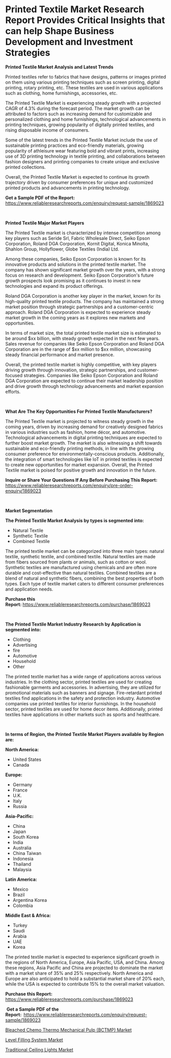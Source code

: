 <p><h1>Printed Textile Market Research Report Provides Critical Insights that can help Shape Business Development and Investment Strategies</h1></p><p><strong>Printed Textile Market Analysis and Latest Trends</strong></p>
<p><p>Printed textiles refer to fabrics that have designs, patterns or images printed on them using various printing techniques such as screen printing, digital printing, rotary printing, etc. These textiles are used in various applications such as clothing, home furnishings, accessories, etc.</p><p>The Printed Textile Market is experiencing steady growth with a projected CAGR of 4.3% during the forecast period. The market growth can be attributed to factors such as increasing demand for customizable and personalized clothing and home furnishings, technological advancements in printing techniques, growing popularity of digitally printed textiles, and rising disposable income of consumers.</p><p>Some of the latest trends in the Printed Textile Market include the use of sustainable printing practices and eco-friendly materials, growing popularity of athleisure wear featuring bold and vibrant prints, increasing use of 3D printing technology in textile printing, and collaborations between fashion designers and printing companies to create unique and exclusive printed collections.</p><p>Overall, the Printed Textile Market is expected to continue its growth trajectory driven by consumer preferences for unique and customized printed products and advancements in printing technology.</p></p>
<p><strong>Get a Sample PDF of the Report:&nbsp;</strong> <a href="https://www.reliableresearchreports.com/enquiry/request-sample/1869023">https://www.reliableresearchreports.com/enquiry/request-sample/1869023</a></p>
<p>&nbsp;</p>
<p><strong>Printed Textile Major Market Players</strong></p>
<p><p>The Printed Textile market is characterized by intense competition among key players such as Seride Srl, Fabric Wholesale Direct, Seiko Epson Corporation, Roland DGA Corporation, Kornit Digital, Konica Minolta, Shahlon Group, Hollyflower, Globe Textiles (India) Ltd. </p><p>Among these companies, Seiko Epson Corporation is known for its innovative products and solutions in the printed textile market. The company has shown significant market growth over the years, with a strong focus on research and development. Seiko Epson Corporation's future growth prospects look promising as it continues to invest in new technologies and expand its product offerings.</p><p>Roland DGA Corporation is another key player in the market, known for its high-quality printed textile products. The company has maintained a strong market position through strategic partnerships and a customer-centric approach. Roland DGA Corporation is expected to experience steady market growth in the coming years as it explores new markets and opportunities.</p><p>In terms of market size, the total printed textile market size is estimated to be around $xx billion, with steady growth expected in the next few years. Sales revenue for companies like Seiko Epson Corporation and Roland DGA Corporation are in the range of $xx million to $xx million, showcasing steady financial performance and market presence.</p><p>Overall, the printed textile market is highly competitive, with key players driving growth through innovation, strategic partnerships, and customer-focused strategies. Companies like Seiko Epson Corporation and Roland DGA Corporation are expected to continue their market leadership position and drive growth through technology advancements and market expansion efforts.</p></p>
<p>&nbsp;</p>
<p><strong>What Are The Key Opportunities For Printed Textile Manufacturers?</strong></p>
<p><p>The Printed Textile market is projected to witness steady growth in the coming years, driven by increasing demand for creatively designed fabrics in various industries such as fashion, home décor, and automotive. Technological advancements in digital printing techniques are expected to further boost market growth. The market is also witnessing a shift towards sustainable and eco-friendly printing methods, in line with the growing consumer preference for environmentally-conscious products. Additionally, the integration of smart technologies like IoT in printed textiles is expected to create new opportunities for market expansion. Overall, the Printed Textile market is poised for positive growth and innovation in the future.</p></p>
<p><strong>Inquire or Share Your Questions If Any Before Purchasing This Report:</strong> <a href="https://www.reliableresearchreports.com/enquiry/pre-order-enquiry/1869023">https://www.reliableresearchreports.com/enquiry/pre-order-enquiry/1869023</a></p>
<p>&nbsp;</p>
<p><strong>Market Segmentation</strong></p>
<p><strong>The Printed Textile Market Analysis by types is segmented into:</strong></p>
<p><ul><li>Natural Textile</li><li>Synthetic Textile</li><li>Combined Textile</li></ul></p>
<p><p>The printed textile market can be categorized into three main types: natural textile, synthetic textile, and combined textile. Natural textiles are made from fibers sourced from plants or animals, such as cotton or wool. Synthetic textiles are manufactured using chemicals and are often more durable and cost-effective than natural textiles. Combined textiles are a blend of natural and synthetic fibers, combining the best properties of both types. Each type of textile market caters to different consumer preferences and application needs.</p></p>
<p><strong>Purchase this Report:&nbsp;</strong><a href="https://www.reliableresearchreports.com/purchase/1869023">https://www.reliableresearchreports.com/purchase/1869023</a></p>
<p>&nbsp;</p>
<p><strong>The Printed Textile Market Industry Research by Application is segmented into:</strong></p>
<p><ul><li>Clothing</li><li>Advertising</li><li>fire</li><li>Automotive</li><li>Household</li><li>Other</li></ul></p>
<p><p>The printed textile market has a wide range of applications across various industries. In the clothing sector, printed textiles are used for creating fashionable garments and accessories. In advertising, they are utilized for promotional materials such as banners and signage. Fire-retardant printed textiles find applications in the safety and protection industry. Automotive companies use printed textiles for interior furnishings. In the household sector, printed textiles are used for home decor items. Additionally, printed textiles have applications in other markets such as sports and healthcare.</p></p>
<p>&nbsp;</p>
<p><strong>In terms of Region, the Printed Textile Market Players available by Region are:</strong></p>
<p>
    <p> <strong> North America: </strong>
        <ul>
            <li>United States</li>
            <li>Canada</li>
        </ul>
        </p> 
    <p> <strong> Europe: </strong>
        <ul>
            <li>Germany</li>
            <li>France</li>
            <li>U.K.</li>
            <li>Italy</li>
            <li>Russia</li>
        </ul>
        </p> 
    <p> <strong> Asia-Pacific: </strong>
        <ul>
            <li>China</li>
            <li>Japan</li>
            <li>South Korea</li>
            <li>India</li>
            <li>Australia</li>
            <li>China Taiwan</li>
            <li>Indonesia</li>
            <li>Thailand</li>
            <li>Malaysia</li>
        </ul>
        </p> 
    <p> <strong> Latin America: </strong>
        <ul>
            <li>Mexico</li>
            <li>Brazil</li>
            <li>Argentina Korea</li>
            <li>Colombia</li>
        </ul>
        </p> 
    <p> <strong> Middle East & Africa: </strong>
        <ul>
            <li>Turkey</li>
            <li>Saudi</li>
            <li>Arabia</li>
            <li>UAE</li>
            <li>Korea</li>
        </ul>
    </p>
    </p>
<p><p>The printed textile market is expected to experience significant growth in the regions of North America, Europe, Asia Pacific, USA, and China. Among these regions, Asia Pacific and China are projected to dominate the market with a market share of 35% and 25% respectively. North America and Europe are also anticipated to hold a substantial market share of 20% each, while the USA is expected to contribute 15% to the overall market valuation.</p></p>
<p><strong>Purchase this Report: </strong><a href="https://www.reliableresearchreports.com/purchase/1869023">https://www.reliableresearchreports.com/purchase/1869023</a></p>
<p>&nbsp;<strong>Get a Sample PDF of the Report:&nbsp;&nbsp;</strong><a href="https://www.reliableresearchreports.com/enquiry/request-sample/1869023">https://www.reliableresearchreports.com/enquiry/request-sample/1869023</a></p>
<p><strong></strong></p>
<p><p><a href="https://view.publitas.com/reportprime-1/bleached-chemo-thermo-mechanical-pulp-bctmp-market-size-share-trends-analysis-report-by-application-regional-outlook-competitive-strategies-and-segment-forecasts-2023-2030/">Bleached Chemo Thermo Mechanical Pulp (BCTMP) Market</a></p><p><a href="https://view.publitas.com/reportprime-1/level-filling-system-market-size-growth-outlook-from-2023-to-2030-projecting-at-markets-trends-analysis-by-application-regional-outlook-and-revenue/">Level Filling System Market</a></p><p><a href="https://view.publitas.com/reportprime-1/traditional-ceiling-lights-market-size-evaluating-its-market-trends-growth-and-projections-2023-2030/">Traditional Ceiling Lights Market</a></p></p>